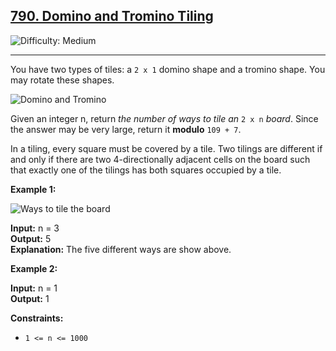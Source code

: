 ## [790\. Domino and Tromino Tiling](https://leetcode.com/problems/domino-and-tromino-tiling)

![Difficulty: Medium](https://img.shields.io/badge/Difficulty-Medium-orange)

---

You have two types of tiles: a `2 x 1` domino shape and a tromino shape. You may rotate these shapes.

![Domino and Tromino](https://assets.leetcode.com/uploads/2021/07/15/lc-domino.jpg)

Given an integer n, return _the number of ways to tile an_ `2 x n` _board_. Since the answer may be very large, return it **modulo** `109 + 7`.

In a tiling, every square must be covered by a tile. Two tilings are different if and only if there are two 4-directionally adjacent cells on the board such that exactly one of the tilings has both squares occupied by a tile.

**Example 1:**

![Ways to tile the board](https://assets.leetcode.com/uploads/2021/07/15/lc-domino1.jpg)

**Input:** n = 3  
**Output:** 5  
**Explanation:** The five different ways are show above.

**Example 2:**

**Input:** n = 1  
**Output:** 1

**Constraints:**

- `1 <= n <= 1000`
